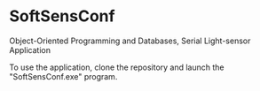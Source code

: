 # SoftSensConf
Object-Oriented Programming and Databases, Serial Light-sensor Application

To use the application, clone the repository and launch the "SoftSensConf.exe" program.
